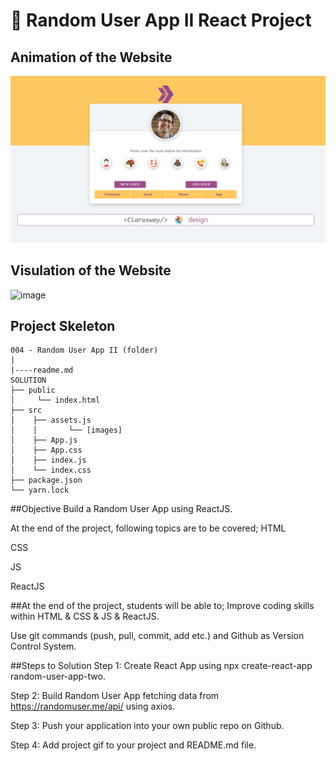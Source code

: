 # 🚀 Random User App II React Project

## Animation of the Website

![image](./AnimationUserApp2.gif)

## Visulation of the Website

![image](./user2.jpg)

## Project Skeleton

```
004 - Random User App II (folder)
|
|----readme.md         
SOLUTION
├── public
│     └── index.html
├── src
│    ├── assets.js
│    │       └── [images]
│    ├── App.js
│    ├── App.css
│    ├── index.js
│    └── index.css
├── package.json
└── yarn.lock
```

##Objective
Build a Random User App using ReactJS.

At the end of the project, following topics are to be covered;
HTML

CSS

JS

ReactJS

##At the end of the project, students will be able to;
Improve coding skills within HTML & CSS & JS & ReactJS.

Use git commands (push, pull, commit, add etc.) and Github as Version Control System.

##Steps to Solution
Step 1: Create React App using npx create-react-app random-user-app-two.

Step 2: Build Random User App fetching data from https://randomuser.me/api/ using axios.

Step 3: Push your application into your own public repo on Github.

Step 4: Add project gif to your project and README.md file.
